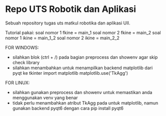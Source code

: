 # Repo UTS Robotik dan Aplikasi

Sebuah repository tugas uts matkul robotika dan aplikasi UII.

Tutorial pakai:
    soal nomor 1 fkine = main_1
    soal nomor 2 fkine = main_2
    soal nomor 1 ikine = main_1_2
    soal nomor 2 ikine = main_2_2

FOR WINDOWS:
- silahkan blok (ctrl + /) pada bagian preprocess dan showenv agar skip check library
- silahkan menambahkan untuk menampilkan backend matplotlib dari pyqt ke tkinter
import matplotlib
matplotlib.use('TkAgg')

FOR LINUX:
- silahkan gunakan preprocess dan showenv untuk memastikan anda menggunakan venv yang benar
- tidak perlu menambahkan atribut TkAgg pada untuk matplotlib, namun gunakan backend pyqt6 dengan cara
pip install pyqt6